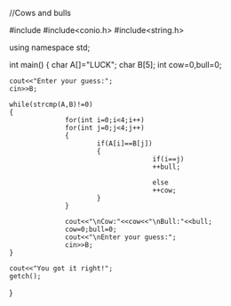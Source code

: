 //Cows and bulls

#include<iostream>
#include<conio.h>
#include<string.h>

using namespace std;

int main()
{
    char A[]="LUCK";
    char B[5];
    int cow=0,bull=0;
    
    cout<<"Enter your guess:";
    cin>>B;
   
    while(strcmp(A,B)!=0)
    {
                  for(int i=0;i<4;i++)
                  for(int j=0;j<4;j++)
                  {
                          if(A[i]==B[j])
                          {
                                        if(i==j)
                                        ++bull;
                                        
                                        else
                                        ++cow;
                          }
                  }
                  
                  cout<<"\nCow:"<<cow<<"\nBull:"<<bull;
                  cow=0;bull=0;
                  cout<<"\nEnter your guess:";
                  cin>>B;
    }
    
    cout<<"You got it right!";
    getch();
}       
                         
